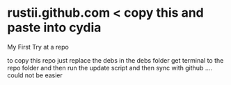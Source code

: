 rustii.github.com < copy this and paste into cydia
=================

My First Try at a repo

to copy this repo just replace the debs in the debs folder get terminal to the repo folder and then run the update script and then sync with github ….
could not be easier
